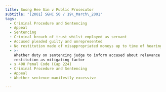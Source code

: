 ```yaml
---
title: Soong Hee Sin v Public Prosecutor
subtitle: "[2001] SGHC 50 / 19\_March\_2001"
tags:
  - Criminal Procedure and Sentencing
  - Appeal
  - Sentencing
  - Criminal breach of trust whilst employed as servant
  - Accused pleaded guilty and unrepresented
  - No restitution made of misappropriated moneys up to time of hearing
  - >-
    Whether duty on sentencing judge to inform accused about relevance of
    restitution as mitigating factor
  - s 408 Penal Code (Cap 224)
  - Criminal Procedure and Sentencing
  - Appeal
  - Whether sentence manifestly excessive

---
```


